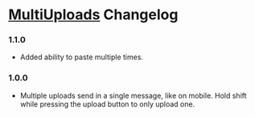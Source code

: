 # [MultiUploads](https://1lighty.github.io/BetterDiscordStuff/?plugin=MultiUploads "MultiUploads") Changelog

### 1.1.0
- Added ability to paste multiple times.

### 1.0.0
- Multiple uploads send in a single message, like on mobile. Hold shift while pressing the upload button to only upload one.
